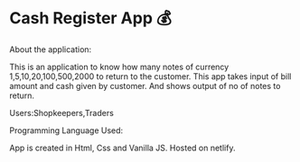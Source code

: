 # Cash Register App 💰

About the application:

This is an application to know how many notes of currency 1,5,10,20,100,500,2000 to return to the customer. 
This app takes input of bill amount and cash given by customer. And shows output of no of notes to return.

Users:Shopkeepers,Traders

Programming Language Used:

App is created in Html, Css and Vanilla JS. Hosted on netlify. 
